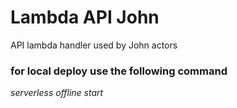 # Lambda API John
API lambda handler used by John actors 


### for local deploy use the following command
_serverless offline start_
